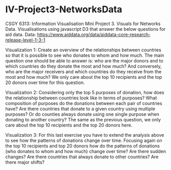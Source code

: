 # IV-Project3-NetworksData
CSGY 6313: Information Visualisation Mini Project 3. Visuals for Networks Data.
Visualisations using javascript D3 that answer the below questions for aid data. Data: https://www.aiddata.org/data/aiddata-core-research-release-level-1-3-1

Visualization 1: Create an overview of the relationships between countries so that it is possible to see who donates to whom and how much. The main question one should be able to answer is: who are the major donors and to which countries do they donate the most and how much? And conversely, who are the major receivers and which countries do they receive from the most and how much? We only care about the top 10 recipients and the top 20 donors over time for this question.

Visualization 2: Considering only the top 5 purposes of donation, how does the relationship between countries look like in terms of purposes? What composition of  purposes do the donations between each pair of countries have? Are there countries that donate to a given country using multiple purposes? Or do counties always donate using one single purpose when donating to another country? The same as the previous question, we only care about the top 10 recipients and the top 20 donors here.

Visualization 3: For this last exercise you have to extend the analysis above to see how the patterns of donations change over time. Focusing again on the top 10 recipients and top 20 donors how do the patterns of donations (who donates to whom and how much) change over time? Are there sudden changes? Are there countries that always donate to other countries? Are there major shifts?
